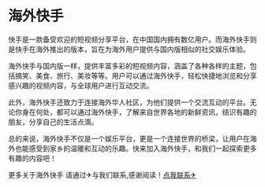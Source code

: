 # 海外快手

快手是一款备受欢迎的短视频分享平台，在中国国内拥有数亿用户。而海外快手则是快手在海外推出的版本，旨在为海外用户提供与国内版相似的社交娱乐体验。

海外快手与国内版一样，提供丰富多彩的短视频内容，涵盖了各种各样的主题，包括搞笑、美食、旅行、美妆等等。用户可以通过海外快手，轻松快捷地浏览和分享感兴趣的视频内容，与全球用户进行互动交流。

此外，海外快手还致力于连接海外华人社区，为他们提供一个交流互动的平台。无论你身在何处，都可以通过海外快手，了解来自世界各地的新鲜资讯，结识有趣的朋友，分享自己的生活点滴。

总的来说，海外快手不仅是一个娱乐平台，更是一个连接世界的桥梁，让用户在海外也能感受到家乡的温暖和互动的乐趣。快来加入海外快手，和我们一起探索更多有趣的内容吧！

更多关于海外快手 请通过✈与我们联系,感谢阅读！[点我联系✈](https://www.G208.com)